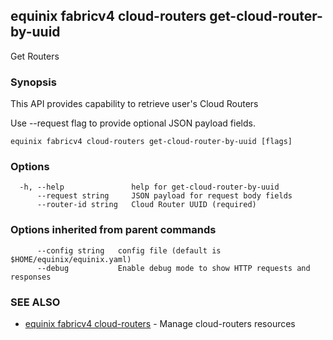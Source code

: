 ## equinix fabricv4 cloud-routers get-cloud-router-by-uuid

Get Routers

### Synopsis

This API provides capability to retrieve user's Cloud Routers

Use --request flag to provide optional JSON payload fields.

```
equinix fabricv4 cloud-routers get-cloud-router-by-uuid [flags]
```

### Options

```
  -h, --help               help for get-cloud-router-by-uuid
      --request string     JSON payload for request body fields
      --router-id string   Cloud Router UUID (required)
```

### Options inherited from parent commands

```
      --config string   config file (default is $HOME/equinix/equinix.yaml)
      --debug           Enable debug mode to show HTTP requests and responses
```

### SEE ALSO

* [equinix fabricv4 cloud-routers](equinix_fabricv4_cloud-routers.md)	 - Manage cloud-routers resources


